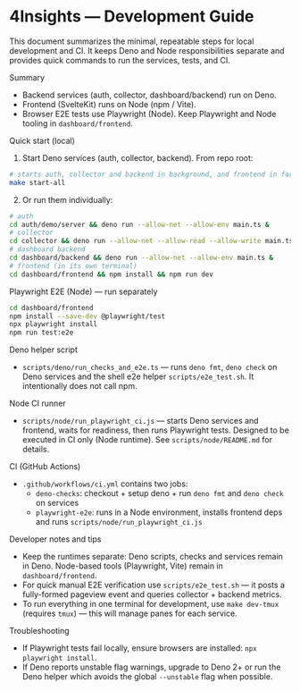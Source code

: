 # 4Insights — Development Guide

This document summarizes the minimal, repeatable steps for local development and CI. It keeps Deno and Node responsibilities separate and provides quick commands to run the services, tests, and CI.

Summary
- Backend services (auth, collector, dashboard/backend) run on Deno.
- Frontend (SvelteKit) runs on Node (npm / Vite).
- Browser E2E tests use Playwright (Node). Keep Playwright and Node tooling in `dashboard/frontend`.

Quick start (local)

1. Start Deno services (auth, collector, backend). From repo root:

```bash
# starts auth, collector and backend in background, and frontend in foreground
make start-all
```

2. Or run them individually:

```bash
# auth
cd auth/demo/server && deno run --allow-net --allow-env main.ts &
# collector
cd collector && deno run --allow-net --allow-read --allow-write main.ts &
# dashboard backend
cd dashboard/backend && deno run --allow-net --allow-env main.ts &
# frontend (in its own terminal)
cd dashboard/frontend && npm install && npm run dev
```

Playwright E2E (Node) — run separately

```bash
cd dashboard/frontend
npm install --save-dev @playwright/test
npx playwright install
npm run test:e2e
```

Deno helper script
- `scripts/deno/run_checks_and_e2e.ts` — runs `deno fmt`, `deno check` on Deno services and the shell e2e helper `scripts/e2e_test.sh`. It intentionally does not call npm.

Node CI runner
- `scripts/node/run_playwright_ci.js` — starts Deno services and frontend, waits for readiness, then runs Playwright tests. Designed to be executed in CI only (Node runtime). See `scripts/node/README.md` for details.

CI (GitHub Actions)
- `.github/workflows/ci.yml` contains two jobs:
  - `deno-checks`: checkout + setup deno + run `deno fmt` and `deno check` on services
  - `playwright-e2e`: runs in a Node environment, installs frontend deps and runs `scripts/node/run_playwright_ci.js`

Developer notes and tips
- Keep the runtimes separate: Deno scripts, checks and services remain in Deno. Node-based tools (Playwright, Vite) remain in `dashboard/frontend`.
- For quick manual E2E verification use `scripts/e2e_test.sh` — it posts a fully-formed pageview event and queries collector + backend metrics.
- To run everything in one terminal for development, use `make dev-tmux` (requires `tmux`) — this will manage panes for each service.

Troubleshooting
- If Playwright tests fail locally, ensure browsers are installed: `npx playwright install`.
- If Deno reports unstable flag warnings, upgrade to Deno 2+ or run the Deno helper which avoids the global `--unstable` flag when possible.

